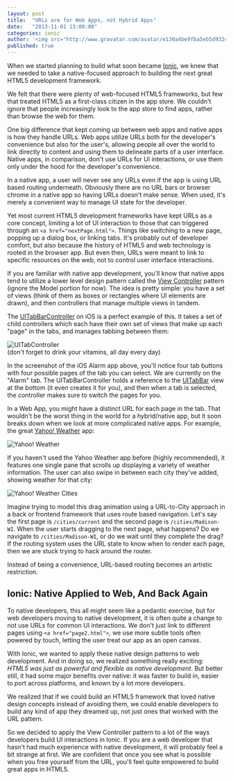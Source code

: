 ```yaml
---
layout: post
title:  "URLs are for Web Apps, not Hybrid Apps"
date:   "2013-11-01 13:00:00"
categories: ionic
author: '<img src="http://www.gravatar.com/avatar/e130a4be9fba5eb5d932c813fbe3a58d?s=48&amp;d=mm" class="author-icon"><a href="http://twitter.com/maxlynch" target="_blank">@maxlynch</a>'
published: true
---
```


When we started planning to build what soon became [Ionic](http://ionicframework.com/), we knew that we needed to take a native-focused approach to building the next great HTML5 development framework.

We felt that there were plenty of web-focused HTML5 frameworks, but few that treated HTML5 as a first-class citizen in the app store. We couldn't ignore that people increasingly look to the app store to find apps, rather than browse the web for them.

One big difference that kept coming up between web apps and native apps is how they handle URLs. Web apps utilize URLs both for the developer's convenience but also for the user's, allowing people all over the world to link directly to content and using them to delineate parts of a user interface. Native apps, in comparison, don't use URLs for UI interactions, or use them only under the hood for the developer's convenience.

In a native app, a user will never see any URLs even if the app is using URL based routing underneath. Obviously there are no URL bars or browser chrome in a native app so having URLs doesn't make sense. When used, it's merely a convenient way to manage UI state for the developer.

Yet most current HTML5 development frameworks have kept URLs as a core concept, limiting a lot of UI interaction to those that can triggered through an `<a href="nextPage.html">`. Things like switching to a new page, popping up a dialog box, or linking tabs. It's probably out of developer comfort, but also because the history of HTML5 and web technology is rooted in the browser app. But even then, URLs were meant to link to specific resources on the web, not to control user interface interactions.


If you are familiar with native app development, you'll know that native apps tend to utilize a lower level design pattern called the [View Controller](https://developer.apple.com/library/ios/featuredarticles/ViewControllerPGforiPhoneOS/Introduction/Introduction.html) pattern (ignore the Model portion for now). The idea is pretty simple: you have a set of views (think of them as boxes or rectangles where UI elements are drawn), and then controllers that manage multiple views in tandem.

The [UITabBarController](https://developer.apple.com/library/ios/documentation/uikit/reference/UITabBarController_Class/Reference/Reference.html) on iOS is a perfect example of this. It takes a set of child controllers which each have their own set of views that make up each "page" in the tabs, and manages tabbing between them:

<div class="phone">
  <img src="http://farm6.staticflickr.com/5330/9023342228_8341c60043_b.jpg" alt="UITabController">
</div>
<div class="caption">(don't forget to drink your vitamins, all day every day)</div>

In the screenshot of the iOS Alarm app above, you'll notice four tab buttons with four possible pages of the tab you can select. We are currently on the "Alarm" tab. The UITabBarController holds a reference to the [UITabBar](https://developer.apple.com/library/ios/documentation/uikit/reference/UITabBar_Class/Reference/Reference.html) view at the bottom (it even creates it for you), and then when a tab is selected, the controller makes sure to switch the pages for you.

In a Web App, you might have a distinct URL for each page in the tab. That wouldn't be the worst thing in the world for a hybrid/native app, but it soon breaks down when we look at more complicated native apps. For example, the great [Yahoo! Weather](https://itunes.apple.com/us/app/yahoo-weather/id628677149?mt=8) app:

<div class="phone">
  <img src="http://ionicframework.com.s3.amazonaws.com/blog/madison_weather.jpg" alt="Yahoo! Weather">
</div>

If you haven't used the Yahoo Weather app before (highly recommended), it features one single pane that scrolls up displaying a variety of weather information. The user can also swipe in between each city they've added, showing weather for that city:

<div class="phone">
  <img src="https://s3.amazonaws.com/ionicframework.com/blog/weather3.jpg" alt="Yahoo! Weather Cities">
</div>

Imagine trying to model this drag animation using a URL-to-City approach in a back or frontend framework that uses route based navigation. Let's say the first page is `/cities/current` and the second page is `/cities/Madison-WI`. When the user starts dragging to the next page, what happens? Do we navigate to `/cities/Madison-WI`, or do we wait until they complete the drag? If the routing system uses the URL state to know when to render each page, then we are stuck trying to hack around the router.

Instead of being a convenience, URL-based routing becomes an artistic restriction.

Ionic: Native Applied to Web, And Back Again
--------

To native developers, this all might seem like a pedantic exercise, but for web developers moving to native development, it is often quite a change to not use URLs for common UI interactions. We don't just link to different pages using `<a href="page2.html">`, we use more subtle tools often powered by touch, letting the user treat our app as an open canvas.

With Ionic, we wanted to apply these native design patterns to web development. And in doing so, we realized something really exciting: _HTML5 was just as powerful and flexible as native development_. But better still, it had some major benefits over native: it was faster to build in, easier to port across platforms, and known by a lot more developers.

We realized that if we could build an HTML5 framework that loved native design concepts instead of avoiding them, we could enable developers to build any kind of app they dreamed up, not just ones that worked with the URL pattern.

So we decided to apply the View Controller pattern to a lot of the ways developers build UI interactions in Ionic. If you are a web developer that hasn't had much experience with native development, it will probably feel a bit strange at first. We are confident that once you see what is possible when you free yourself from the URL, you'll feel quite empowered to build great apps in HTML5.


